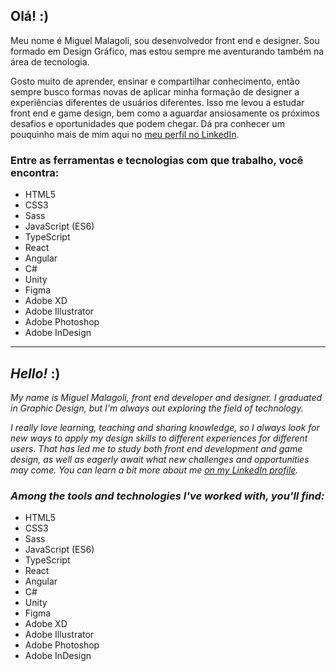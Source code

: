 ## Olá! :)
Meu nome é Miguel Malagoli, sou desenvolvedor front end e designer. Sou formado em Design Gráfico, mas estou sempre me aventurando também na área de tecnologia.

Gosto muito de aprender, ensinar e compartilhar conhecimento, então sempre busco formas novas de aplicar minha formação de designer a experiências diferentes de usuários diferentes. Isso me levou a estudar front end e game design, bem como a aguardar ansiosamente os próximos desafios e oportunidades que podem chegar. Dá pra conhecer um pouquinho mais de mim aqui no [meu perfil no LinkedIn](https://www.linkedin.com/in/miguel-malagoli/).

### Entre as ferramentas e tecnologias com que trabalho, você encontra:
* HTML5
* CSS3
* Sass
* JavaScript (ES6)
* TypeScript
* React
* Angular
* C#
* Unity
* Figma
* Adobe XD
* Adobe Illustrator
* Adobe Photoshop
* Adobe InDesign

---

## *Hello!* :)
*My name is Miguel Malagoli, front end developer and designer. I graduated in Graphic Design, but I'm always out exploring the field of technology.*

*I really love learning, teaching and sharing knowledge, so I always look for new ways to apply my design skills to different experiences for different users. That has led me to study both front end development and game design, as well as eagerly await what new challenges and opportunities may come. You can learn a bit more about me [on my LinkedIn profile](https://www.linkedin.com/in/miguel-malagoli/).*

### *Among the tools and technologies I've worked with, you'll find:*
* HTML5
* CSS3
* Sass
* JavaScript (ES6)
* TypeScript
* React
* Angular
* C#
* Unity
* Figma
* Adobe XD
* Adobe Illustrator
* Adobe Photoshop
* Adobe InDesign
